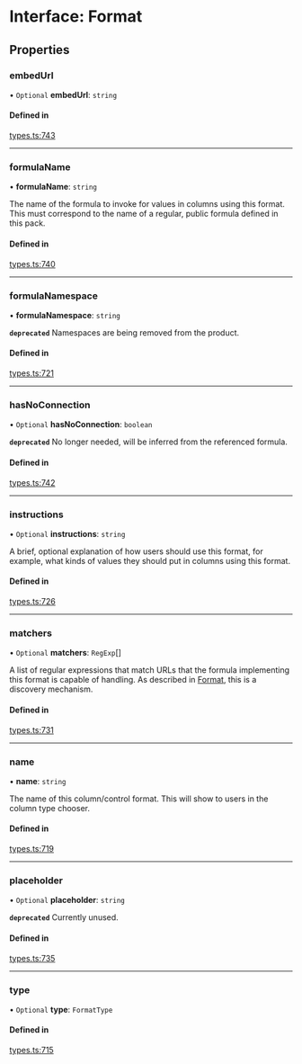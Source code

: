 # Interface: Format

## Properties

### embedUrl

• `Optional` **embedUrl**: `string`

#### Defined in

[types.ts:743](https://github.com/coda/packs-sdk/blob/main/types.ts#L743)

___

### formulaName

• **formulaName**: `string`

The name of the formula to invoke for values in columns using this format.
This must correspond to the name of a regular, public formula defined in this pack.

#### Defined in

[types.ts:740](https://github.com/coda/packs-sdk/blob/main/types.ts#L740)

___

### formulaNamespace

• **formulaNamespace**: `string`

**`deprecated`** Namespaces are being removed from the product.

#### Defined in

[types.ts:721](https://github.com/coda/packs-sdk/blob/main/types.ts#L721)

___

### hasNoConnection

• `Optional` **hasNoConnection**: `boolean`

**`deprecated`** No longer needed, will be inferred from the referenced formula.

#### Defined in

[types.ts:742](https://github.com/coda/packs-sdk/blob/main/types.ts#L742)

___

### instructions

• `Optional` **instructions**: `string`

A brief, optional explanation of how users should use this format, for example, what kinds
of values they should put in columns using this format.

#### Defined in

[types.ts:726](https://github.com/coda/packs-sdk/blob/main/types.ts#L726)

___

### matchers

• `Optional` **matchers**: `RegExp`[]

A list of regular expressions that match URLs that the formula implementing this format
is capable of handling. As described in [Format](Format.md), this is a discovery mechanism.

#### Defined in

[types.ts:731](https://github.com/coda/packs-sdk/blob/main/types.ts#L731)

___

### name

• **name**: `string`

The name of this column/control format. This will show to users in the column type chooser.

#### Defined in

[types.ts:719](https://github.com/coda/packs-sdk/blob/main/types.ts#L719)

___

### placeholder

• `Optional` **placeholder**: `string`

**`deprecated`** Currently unused.

#### Defined in

[types.ts:735](https://github.com/coda/packs-sdk/blob/main/types.ts#L735)

___

### type

• `Optional` **type**: `FormatType`

#### Defined in

[types.ts:715](https://github.com/coda/packs-sdk/blob/main/types.ts#L715)
